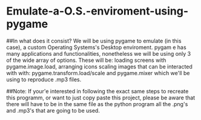 # Emulate-a-O.S.-enviroment-using-pygame

##In what does it consist?
We will be using pygame to emulate (in this case), a custom Operating Systems's Desktop enviroment.
pygam e has many applications and functionalities, nonetheless we will be using only 3 of the wide array of options. These will be: loading screens with pygame.image.load, arranging icons scaling images that can be interacted with with: pygame.transform.load/scale and pygame.mixer which we'll be using to reproduce .mp3 files.

##Note:
If your'e interested in following the exact same steps to recreate this programm, or want to just copy paste this project, please be aware that there will have to be in the same file as the python program all the .png's and .mp3's that are going to be used.
